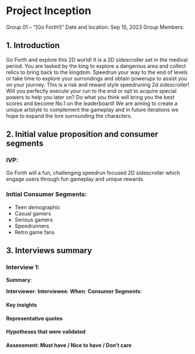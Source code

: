 # Project Inception
Group 01 – “[Go Forth!]”
Date and location: Sep 15, 2023
Group Members: 

## 1. Introduction
Go Forth and explore this 2D world! It is a 2D sidescroller set in the medival period. You are tasked by the king to explore a dangerous area and collect relics to bring back to the kingdom. Speedrun your way to the end of levels or take time to explore your surrondings and obtain powerups to assist you on your journey. 
This is a risk and reward style speedruning 2d sidescroller! Will you perfectly execute your run to the end or opt to acquire special powers to help you later on? Do what you think will bring you the best scores and become No.1 on the leaderboard! We are aiming to create a unique artstyle to complement the gameplay and in future iterations we hope to expand the lore surrounding the characters.

## 2. Initial value proposition and consumer segments
### IVP:

Go Forth will a fun, challenging speedrun focused 2D sidescroller which engage users through fun gameplay and unique rewards.

### Initial Consumer Segments:

- Teen demographic
- Casual gamers
- Serious gamers
- Speedrunners
- Retro game fans

## 3. Interviews summary

### Interview 1:
**Summary**: 

**Interviewer**: 
**Interviewee**: 
**When**: 
**Consumer Segments**: 

#### Key insights


#### Representative quotes


#### Hypotheses that were validated


#### Assessment: Must have / Nice to have / Don’t care

